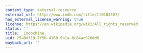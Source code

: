 ```yaml
---
content_type: external-resource
external_url: http://www.imdb.com/title/tt0104507/
has_external_license_warning: true
license: https://en.wikipedia.org/wiki/All_rights_reserved
status: ''
title: _Indochine_
uid: 25a0df19-7f5b-4160-9b1a-0c84ac926dd0
wayback_url: ''
---
```

